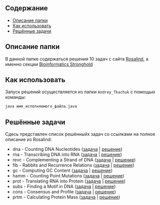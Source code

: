 
## Содержание
- [Описание папки](#описание-папки)
- [Как использовать](#как-использовать)
- [Решённые задачи](#решённые-задачи)


## Описание папки
В данной папке содержаться решения 10 задач с сайта [Rosalind](https://rosalind.info/problems/locations/), 
а именно секции [Bioinformatics Stronghold](https://rosalind.info/problems/list-view/)

## Как использовать
Запуск решений осуществляется из папки `Andrey_Tkachuk` с помощью команды:
``` bash
java имя_исполняемого_файла.java
```

## Решённые задачи
Сдесь представлен список решённыйх задач со ссылками на полное описание из Rosalind:
- dna - Counting DNA Nucleotides ([задача](https://rosalind.info/problems/dna/) | [решение](Dna.java))
- rna - Transcribing DNA into RNA ([задача](https://rosalind.info/problems/rna/) | [решение](Rna.java))
- revc - Complementing a Strand of DNA ([задача](https://rosalind.info/problems/revc/) | [решение](Revc.java))
- fib - Rabbits and Recurrence Relations ([задача](https://rosalind.info/problems/fib/) | [решение](Fib.java))
- gc - Computing GC Content ([задача](https://rosalind.info/problems/gc/) | [решение](Gc.java))
- hamm - Counting Point Mutations ([задача](https://rosalind.info/problems/hamm/) | [решение](Hamm.java))
- prot - Translating RNA into Protein ([задача](https://rosalind.info/problems/prot/) | [решение](Prot.java))
- subs - Finding a Motif in DNA ([задача](https://rosalind.info/problems/subs/) | [решение](Subs.java))
- cons - Consensus and Profile ([задача](https://rosalind.info/problems/cons/) | [решение](Cons.java))
- prtm - Calculating Protein Mass ([задача](https://rosalind.info/problems/prtm/) | [решение](Prtm.java))